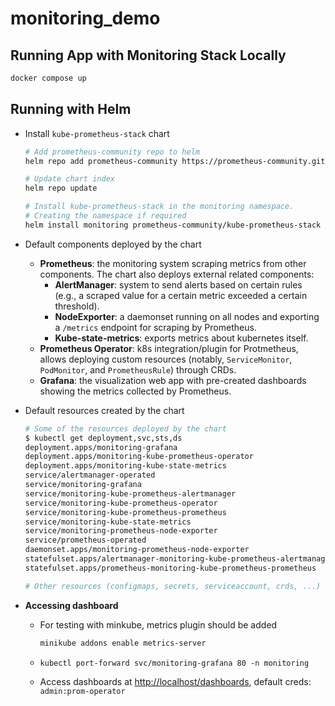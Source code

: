 # monitoring_demo

## Running App with Monitoring Stack Locally

```bash
docker compose up
```

## Running with Helm

- Install `kube-prometheus-stack` chart

  ```bash
  # Add prometheus-community repo to helm
  helm repo add prometheus-community https://prometheus-community.github.io/helm-charts

  # Update chart index
  helm repo update

  # Install kube-prometheus-stack in the monitoring namespace.
  # Creating the namespace if required
  helm install monitoring prometheus-community/kube-prometheus-stack -n monitoring --create-namespace
  ```

- Default components deployed by the chart

  - **Prometheus**: the monitoring system scraping metrics from other components. The chart also deploys external related components:
    - **AlertManager**: system to send alerts based on certain rules (e.g., a scraped value for a certain metric exceeded a certain threshold).
    - **NodeExporter**: a daemonset running on all nodes and exporting a `/metrics` endpoint for scraping by Prometheus.
    - **Kube-state-metrics**: exports metrics about kubernetes itself.
  - **Prometheus Operator**: k8s integration/plugin for Protmetheus, allows deploying custom resources (notably, `ServiceMonitor`, `PodMonitor`, and `PrometheusRule`) through CRDs.
  - **Grafana**: the visualization web app with pre-created dashboards showing the metrics collected by Prometheus.

- Default resources created by the chart

  ```bash
  # Some of the resources deployed by the chart
  $ kubectl get deployment,svc,sts,ds
  deployment.apps/monitoring-grafana
  deployment.apps/monitoring-kube-prometheus-operator
  deployment.apps/monitoring-kube-state-metrics
  service/alertmanager-operated
  service/monitoring-grafana
  service/monitoring-kube-prometheus-alertmanager
  service/monitoring-kube-prometheus-operator
  service/monitoring-kube-prometheus-prometheus
  service/monitoring-kube-state-metrics
  service/monitoring-prometheus-node-exporter
  service/prometheus-operated
  daemonset.apps/monitoring-prometheus-node-exporter
  statefulset.apps/alertmanager-monitoring-kube-prometheus-alertmanager
  statefulset.apps/prometheus-monitoring-kube-prometheus-prometheus

  # Other resources (configmaps, secrets, serviceaccount, crds, ...) are not shown
  ```

- **Accessing dashboard**

  - For testing with minkube, metrics plugin should be added

    ```bash
    minikube addons enable metrics-server
    ```

  - `kubectl port-forward svc/monitoring-grafana 80 -n monitoring`

  - Access dashboards at <http://localhost/dashboards>, default creds: `admin:prom-operator`
